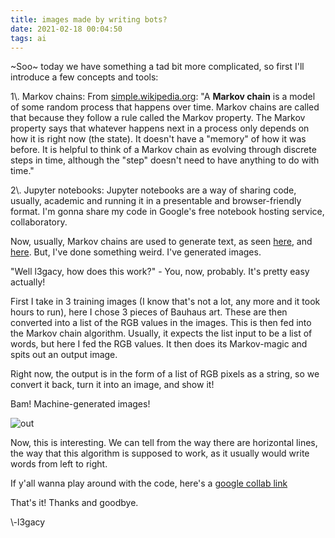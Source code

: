 ```yaml
---
title: images made by writing bots?
date: 2021-02-18 00:04:50
tags: ai
---
```

~Soo~ today we have something a tad bit more complicated, so first I\'ll introduce a few concepts and tools:

1\\. Markov chains: From [simple.wikipedia.org](https://simple.wikipedia.org/wiki/Markov_chain): "A **Markov chain** is a model of some random process that happens over time. Markov chains are called that because they follow a rule called the Markov property. The Markov property says that whatever happens next in a process only depends on how it is right now (the state). It doesn\'t have a "memory" of how it was before. It is helpful to think of a Markov chain as evolving through discrete steps in time, although the "step" doesn\'t need to have anything to do with time."  
  

2\\. Jupyter notebooks: Jupyter notebooks are a way of sharing code, usually, academic and running it in a presentable and browser-friendly format. I\'m gonna share my code in Google\'s free notebook hosting service, collaboratory.

Now, usually, Markov chains are used to generate text, as seen [here](https://towardsdatascience.com/simulating-text-with-markov-chains-in-python-1a27e6d13fc6), and [here](https://www.kdnuggets.com/2019/11/markov-chains-train-text-generation.html). But, I\'ve done something weird. I\'ve generated images.

"Well l3gacy, how does this work?" - You, now, probably. It\'s pretty easy actually!

First I take in 3 training images (I know that\'s not a lot, any more and it took hours to run), here I chose 3 pieces of Bauhaus art. These are then converted into a list of the RGB values in the images. This is then fed into the Markov chain algorithm. Usually, it expects the list input to be a list of words, but here I fed the RGB values. It then does its Markov-magic and spits out an output image.

Right now, the output is in the form of a list of RGB pixels as a string, so we convert it back, turn it into an image, and show it!

Bam! Machine-generated images!

![out](https://i.ibb.co/1QDxDXZ/out.png)

Now, this is interesting. We can tell from the way there are horizontal lines, the way that this algorithm is supposed to work, as it usually would write words from left to right.

If y\'all wanna play around with the code, here\'s a [google collab link](https://colab.research.google.com/drive/1XB0W5QB5iStSwtMCCCPBHz5AxMkNXUYP)

That\'s it! Thanks and goodbye.

\\-l3gacy
